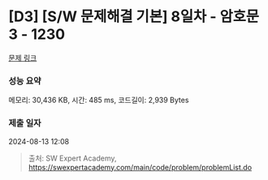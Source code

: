 # [D3] [S/W 문제해결 기본] 8일차 - 암호문3 - 1230 

[문제 링크](https://swexpertacademy.com/main/code/problem/problemDetail.do?contestProbId=AV14zIwqAHwCFAYD) 

### 성능 요약

메모리: 30,436 KB, 시간: 485 ms, 코드길이: 2,939 Bytes

### 제출 일자

2024-08-13 12:08



> 출처: SW Expert Academy, https://swexpertacademy.com/main/code/problem/problemList.do